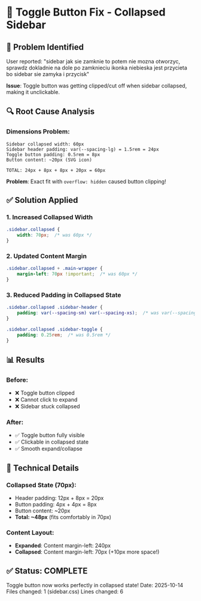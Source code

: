 # 🔧 Toggle Button Fix - Collapsed Sidebar

## 🐛 Problem Identified

User reported: "sidebar jak sie zamknie to potem nie mozna otworzyc, sprawdz dokladnie na dole po zamknieciu ikonka niebieska jest przycieta bo sidebar sie zamyka i przycisk"

**Issue**: Toggle button was getting clipped/cut off when sidebar collapsed, making it unclickable.

## 🔍 Root Cause Analysis

### Dimensions Problem:
```
Sidebar collapsed width: 60px
Sidebar header padding: var(--spacing-lg) = 1.5rem = 24px
Toggle button padding: 0.5rem = 8px
Button content: ~20px (SVG icon)

TOTAL: 24px + 8px + 8px + 20px = 60px
```

**Problem**: Exact fit with `overflow: hidden` caused button clipping!

## ✅ Solution Applied

### 1. Increased Collapsed Width
```css
.sidebar.collapsed {
    width: 70px;  /* was 60px */
}
```

### 2. Updated Content Margin
```css
.sidebar.collapsed + .main-wrapper {
    margin-left: 70px !important;  /* was 60px */
}
```

### 3. Reduced Padding in Collapsed State
```css
.sidebar.collapsed .sidebar-header {
    padding: var(--spacing-sm) var(--spacing-xs);  /* was var(--spacing-lg) */
}

.sidebar.collapsed .sidebar-toggle {
    padding: 0.25rem;  /* was 0.5rem */
}
```

## 📊 Results

### Before:
- ❌ Toggle button clipped
- ❌ Cannot click to expand
- ❌ Sidebar stuck collapsed

### After:
- ✅ Toggle button fully visible
- ✅ Clickable in collapsed state
- ✅ Smooth expand/collapse

## 🎯 Technical Details

### Collapsed State (70px):
- Header padding: 12px + 8px = 20px
- Button padding: 4px + 4px = 8px  
- Button content: ~20px
- **Total: ~48px** (fits comfortably in 70px)

### Content Layout:
- **Expanded**: Content margin-left: 240px
- **Collapsed**: Content margin-left: 70px (+10px more space!)

## ✅ Status: COMPLETE

Toggle button now works perfectly in collapsed state!
Date: 2025-10-14
Files changed: 1 (sidebar.css)
Lines changed: 6

